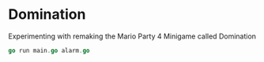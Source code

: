 # Domination

Experimenting with remaking the Mario Party 4 Minigame called Domination

```go
go run main.go alarm.go
```